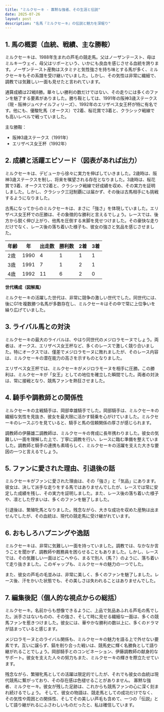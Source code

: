 ```yaml
---
title: "ミルクセーキ - 寡黙な強者、その生涯と伝説"
date: 2025-07-26
layout: post
description: "名馬『ミルクセーキ』の伝説と魅力を深堀り"
---
```


## 1. 馬の概要（血統、戦績、主な勝鞍）

ミルクセーキは、1988年生まれの芦毛の競走馬。父はノーザンテースト、母はミルキーウェイ、母父はリボーという、いかにも良血を感じさせる血統を誇ります。ノーザンテースト産駒はスタミナと気性強さを持ち味とする馬が多く、ミルクセーキもその系譜を受け継いでいました。しかし、その気性は非常に繊細で、調教では気難しい一面も見せたと言われています。

通算成績は22戦8勝。華々しい勝利の数だけではない、その走りには多くのファンを魅了する要素がありました。勝ち鞍としては、1991年の阪神3歳ステークス（現・阪神ジュベナイルフィリーズ）、1992年のエリザベス女王杯が特に有名です。他にも、優駿牝馬（オークス）で2着、桜花賞で3着と、クラシック戦線でも高いレベルで戦っていました。

主な勝鞍：

* 阪神3歳ステークス（1991年）
* エリザベス女王杯（1992年）


## 2. 成績と活躍エピソード（図表があれば出力）

ミルクセーキは、デビューから徐々に実力を伸ばしていきました。2歳時は、阪神3歳ステークスを制し、将来を嘱望される存在となりました。3歳時は、桜花賞で3着、オークスで2着と、クラシック戦線で好成績を収め、その実力を証明しました。しかし、クラシック三冠制覇には届かず、その後は古馬相手にも挑戦するようになりました。

古馬になってからのミルクセーキは、まさに「強さ」を体現していました。エリザベス女王杯での圧勝は、その象徴的な勝利と言えるでしょう。レースでは、後方から鋭く伸び上がり、他馬を圧倒する末脚を見せつけました。その豪快な走りだけでなく、レース後の落ち着いた様子も、彼女の強さと気品を感じさせました。

| 年齢 | 年 | 出走数 | 勝利数 | 2着 | 3着 |
|---|---|---|---|---|---|
| 2歳 | 1990 | 4 | 1 | 1 | 1 |
| 3歳 | 1991 | 7 | 1 | 2 | 1 |
| 4歳 | 1992 | 11 | 6 | 2 | 0 |


**世代構成（図解風）**

ミルクセーキの活躍した世代は、非常に競争の激しい世代でした。同世代には、後にG1を複数勝つ名馬が多数存在し、ミルクセーキはその中で常に上位争いを繰り広げていました。


## 3. ライバル馬との対決

ミルクセーキの最大のライバルは、やはり同世代のメジロラモーヌでしょう。両者は、オークス、エリザベス女王杯など、多くのレースで激しく競り合いました。特にオークスでは、僅差でメジロラモーヌに敗れましたが、そのレース内容は、ミルクセーキの潜在能力の高さを示すものとなりました。

エリザベス女王杯では、ミルクセーキがメジロラモーヌを相手に圧勝。この勝利は、ミルクセーキが「女王」としての地位を確立した瞬間でした。両者の対決は、常に接戦となり、競馬ファンを熱狂させました。


## 4. 騎手や調教師との関係性

ミルクセーキの主戦騎手は、岡部幸雄騎手でした。岡部騎手は、ミルクセーキの繊細な気性を見抜き、彼女を最大限に活かす騎乗を心がけていました。ミルクセーキのレースぶりを見ていると、騎手と馬の信頼関係の厚さが感じられます。

調教師の伊藤雄二調教師は、ミルクセーキの育成に長年携わりました。彼女の気難しい一面を理解した上で、丁寧に調教を行い、レースに臨む準備を整えていました。調教師と騎手の連携も素晴らしく、ミルクセーキの活躍を支えた大きな要因の一つと言えるでしょう。


## 5. ファンに愛された理由、引退後の話

ミルクセーキがファンに愛された理由は、その「強さ」と「気品」にあります。彼女は、決して派手な走りをする馬ではありませんでしたが、レースでは常に安定した成績を残し、その実力を証明しました。また、レース後の落ち着いた様子や、凛とした佇まいは、多くのファンを魅了しました。

引退後は、繁殖牝馬となりました。残念ながら、大きな成功を収めた産駒は出ませんでしたが、その血統は、現代の競走馬に受け継がれています。


## 6. おもしろハプニングや逸話

ミルクセーキは、非常に気難しい一面を持っていました。調教では、なかなか言うことを聞かず、調教師や厩務員を困らせることもありました。しかし、レースでは、その気難しい一面はどこへやら、まるで別人（馬？）のように、落ち着いて走り抜きました。このギャップも、ミルクセーキの魅力の一つでした。

また、彼女の芦毛の毛並みは、非常に美しく、多くのファンを魅了しました。レース後、汗をかいた状態でも、その美しさは失われることはありませんでした。


## 7. 編集後記（個人的な視点からの総括）

ミルクセーキ。名前からも想像できるように、上品で気品あふれる芦毛の馬でした。派手さはないものの、その強さ、そして時に見せる繊細な一面は、多くの競馬ファンを惹きつけました。彼女には、華やかな勝利の数以上に、多くのドラマが詰まっていると感じます。

メジロラモーヌとのライバル関係も、ミルクセーキの魅力を語る上で外せない要素です。互いに譲らず、鎬を削り合った戦いは、競馬史に輝く名勝負として語り継がれることでしょう。岡部騎手とのコンビネーション、伊藤調教師の献身的なサポート。彼女を支えた人々の努力もまた、ミルクセーキの輝きを際立たせています。

残念ながら、繁殖牝馬としての活躍は限定的でしたが、それでも彼女の血統は現代競馬に繋がっており、その存在感は色褪せることがありません。  寡黙な強者、ミルクセーキ。彼女が残した足跡は、これからも競馬ファンの心に深く刻まれ続けるでしょう。  そして、彼女の物語は、競走馬としての成功だけでなく、その気性や周囲との関係性、そしてその美しい芦毛も含めて、一つの「伝説」として語り継がれるにふさわしいものだったと、私は確信しています。
